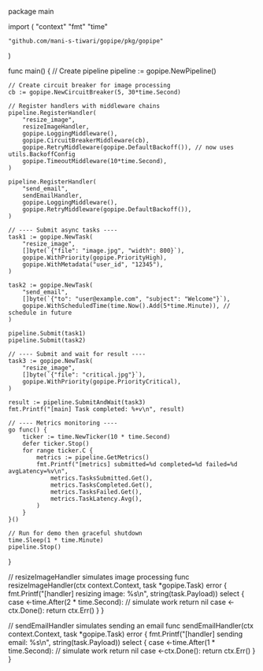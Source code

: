package main

import (
	"context"
	"fmt"
	"time"

	"github.com/mani-s-tiwari/gopipe/pkg/gopipe"
)

func main() {
	// Create pipeline
	pipeline := gopipe.NewPipeline()

	// Create circuit breaker for image processing
	cb := gopipe.NewCircuitBreaker(5, 30*time.Second)

	// Register handlers with middleware chains
	pipeline.RegisterHandler(
		"resize_image",
		resizeImageHandler,
		gopipe.LoggingMiddleware(),
		gopipe.CircuitBreakerMiddleware(cb),
		gopipe.RetryMiddleware(gopipe.DefaultBackoff()), // now uses utils.BackoffConfig
		gopipe.TimeoutMiddleware(10*time.Second),
	)

	pipeline.RegisterHandler(
		"send_email",
		sendEmailHandler,
		gopipe.LoggingMiddleware(),
		gopipe.RetryMiddleware(gopipe.DefaultBackoff()),
	)

	// ---- Submit async tasks ----
	task1 := gopipe.NewTask(
		"resize_image",
		[]byte(`{"file": "image.jpg", "width": 800}`),
		gopipe.WithPriority(gopipe.PriorityHigh),
		gopipe.WithMetadata("user_id", "12345"),
	)

	task2 := gopipe.NewTask(
		"send_email",
		[]byte(`{"to": "user@example.com", "subject": "Welcome"}`),
		gopipe.WithScheduledTime(time.Now().Add(5*time.Minute)), // schedule in future
	)

	pipeline.Submit(task1)
	pipeline.Submit(task2)

	// ---- Submit and wait for result ----
	task3 := gopipe.NewTask(
		"resize_image",
		[]byte(`{"file": "critical.jpg"}`),
		gopipe.WithPriority(gopipe.PriorityCritical),
	)

	result := pipeline.SubmitAndWait(task3)
	fmt.Printf("[main] Task completed: %+v\n", result)

	// ---- Metrics monitoring ----
	go func() {
		ticker := time.NewTicker(10 * time.Second)
		defer ticker.Stop()
		for range ticker.C {
			metrics := pipeline.GetMetrics()
			fmt.Printf("[metrics] submitted=%d completed=%d failed=%d avgLatency=%v\n",
				metrics.TasksSubmitted.Get(),
				metrics.TasksCompleted.Get(),
				metrics.TasksFailed.Get(),
				metrics.TaskLatency.Avg(),
			)
		}
	}()

	// Run for demo then graceful shutdown
	time.Sleep(1 * time.Minute)
	pipeline.Stop()
}

// resizeImageHandler simulates image processing
func resizeImageHandler(ctx context.Context, task *gopipe.Task) error {
	fmt.Printf("[handler] resizing image: %s\n", string(task.Payload))
	select {
	case <-time.After(2 * time.Second): // simulate work
		return nil
	case <-ctx.Done():
		return ctx.Err()
	}
}

// sendEmailHandler simulates sending an email
func sendEmailHandler(ctx context.Context, task *gopipe.Task) error {
	fmt.Printf("[handler] sending email: %s\n", string(task.Payload))
	select {
	case <-time.After(1 * time.Second): // simulate work
		return nil
	case <-ctx.Done():
		return ctx.Err()
	}
}
